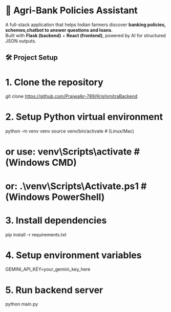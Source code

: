 # 🌾 Agri-Bank Policies Assistant

A full-stack application that helps Indian farmers discover **banking policies, schemes,chatbot to answer questions and loans**.  
Built with **Flask (backend)** + **React (frontend)**, powered by AI for structured JSON outputs.


## 🛠️ Project Setup
# 1. Clone the repository
git clone https://github.com/Prajwalkr-789/KrishimitraBackend

# 2. Setup Python virtual environment
python -m venv venv
source venv/bin/activate   # (Linux/Mac)
# or use: venv\Scripts\activate  # (Windows CMD)
# or: .\venv\Scripts\Activate.ps1  # (Windows PowerShell)

# 3. Install dependencies
pip install -r requirements.txt

# 4. Setup environment variables
GEMINI_API_KEY=your_gemini_key_here

# 5. Run backend server
python main.py
